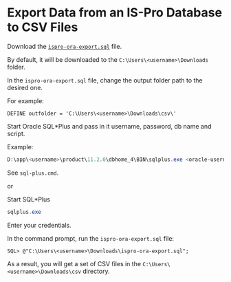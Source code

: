 # Export Data from an IS-Pro Database to CSV Files

Download the [`ispro-ora-export.sql`](https://github.com/serhii-untilov/ispro-ora-export/blob/master/ispro-ora-export.sql) file.

By default, it will be downloaded to the `C:\Users\<username>\Downloads` folder.

In the `ispro-ora-export.sql` file, change the output folder path to the desired one.

For example:

``` notepad
DEFINE outfolder = 'C:\Users\<username>\Downloads\csv\'
```

Start Oracle SQL*Plus and pass in it username, password, db name and script.

Example:

``` powershell
D:\app\<username>\product\11.2.0\dbhome_4\BIN\sqlplus.exe <oracle-username>/<oracle-password>@<DBNAME> @C:\Users\<username>\Downloads\ispro-ora-export.sql
```

See `sql-plus.cmd`.

or

Start SQL*Plus

``` powershell
sqlplus.exe
```

Enter your credentials.

In the command prompt, run the `ispro-ora-export.sql` file:

``` sqlplus
SQL> @"C:\Users\<username>\Downloads\ispro-ora-export.sql";
```

As a result, you will get a set of CSV files in the `C:\Users\<username>\Downloads\csv` directory.

